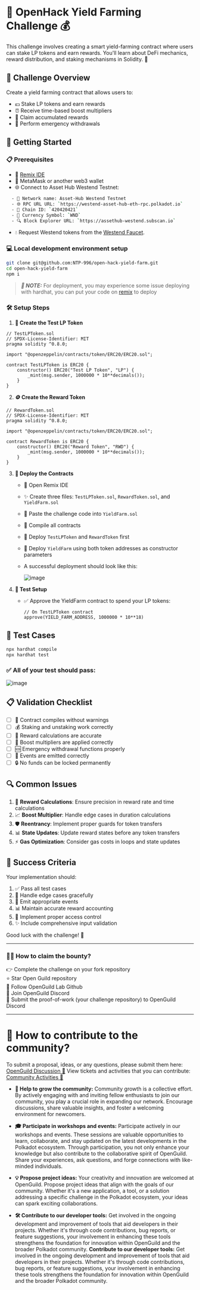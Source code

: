 # 🌾 OpenHack Yield Farming Challenge 💰

This challenge involves creating a smart yield-farming contract where users can stake LP tokens and earn rewards. You'll learn about DeFi mechanics, reward distribution, and staking mechanisms in Solidity. 🚀

## 🎯 Challenge Overview

Create a yield farming contract that allows users to:
- 💵 Stake LP tokens and earn rewards
- ⏰ Receive time-based boost multipliers
- 🎁 Claim accumulated rewards
- 🚨 Perform emergency withdrawals

## 🚀 Getting Started

### 📋 Prerequisites
- 🔧 [Remix IDE](https://remix.polkadot.io/)
- 🦊 MetaMask or another web3 wallet
- 🌐 Connect to Asset Hub Westend Testnet:

```bash
  - 🔗 Network name: Asset-Hub Westend Testnet 
  - 🌐 RPC URL URL: `https://westend-asset-hub-eth-rpc.polkadot.io` 
  - 🔢 Chain ID: `420420421` 
  - 💱 Currency Symbol: `WND` 
  - 🔍 Block Explorer URL: `https://assethub-westend.subscan.io`
```

- 💧 Request Westend tokens from the [Westend Faucet](https://faucet.polkadot.io/westend?parachain=1000).

### 💻 Local development environment setup

```bash
git clone git@github.com:NTP-996/open-hack-yield-farm.git
cd open-hack-yield-farm
npm i
```

> **_📝 NOTE:_**  For deployment, you may experience some issue deploying with hardhat, you can put your code on [remix](https://remix.polkadot.io/) to deploy

### 🛠️ Setup Steps

1. **📜 Create the Test LP Token**
```solidity
// TestLPToken.sol
// SPDX-License-Identifier: MIT
pragma solidity ^0.8.0;

import "@openzeppelin/contracts/token/ERC20/ERC20.sol";

contract TestLPToken is ERC20 {
    constructor() ERC20("Test LP Token", "LP") {
        _mint(msg.sender, 1000000 * 10**decimals());
    }
}
```

2. **🪙 Create the Reward Token**
```solidity
// RewardToken.sol
// SPDX-License-Identifier: MIT
pragma solidity ^0.8.0;

import "@openzeppelin/contracts/token/ERC20/ERC20.sol";

contract RewardToken is ERC20 {
    constructor() ERC20("Reward Token", "RWD") {
        _mint(msg.sender, 1000000 * 10**decimals());
    }
}
```

3. **📝 Deploy the Contracts**
   - 🔧 Open Remix IDE
   - ✨ Create three files: `TestLPToken.sol`, `RewardToken.sol`, and `YieldFarm.sol`
   - 📝 Paste the challenge code into `YieldFarm.sol`
   - 🔨 Compile all contracts
   - 🚀 Deploy `TestLPToken` and `RewardToken` first
   - 🎯 Deploy `YieldFarm` using both token addresses as constructor parameters
   - A successful deployment should look like this:

     ![image](./public/assets/deployed.png)


4. **🧪 Test Setup**
   - ✅ Approve the YieldFarm contract to spend your LP tokens:
     ```solidity
     // On TestLPToken contract
     approve(YIELD_FARM_ADDRESS, 1000000 * 10**18)
     ```

## 🧪 Test Cases

```bash
npx hardhat compile
npx hardhat test
```

### ✅ All of your test should pass:

![image](./public/assets/test.png)


## 📋 Validation Checklist

- [ ] 📝 Contract compiles without warnings
- [ ] 💰 Staking and unstaking work correctly
- [ ] 🎯 Reward calculations are accurate
- [ ] 🚀 Boost multipliers are applied correctly
- [ ] 🆘 Emergency withdrawal functions properly
- [ ] 📢 Events are emitted correctly
- [ ] 🔒 No funds can be locked permanently

## 🔍 Common Issues

1. 🧮 **Reward Calculations**: Ensure precision in reward rate and time calculations
2. 📈 **Boost Multiplier**: Handle edge cases in duration calculations
3. 🛡️ **Reentrancy**: Implement proper guards for token transfers
4. 📊 **State Updates**: Update reward states before any token transfers
5. ⚡ **Gas Optimization**: Consider gas costs in loops and state updates

## 🎉 Success Criteria

Your implementation should:
1. ✅ Pass all test cases
2. 🔄 Handle edge cases gracefully
3. 📢 Emit appropriate events
4. 📊 Maintain accurate reward accounting
5. 🔐 Implement proper access control
6. ✨ Include comprehensive input validation

Good luck with the challenge! 🚀 

---

### 🙋‍♂️ How to claim the bounty?
👉 Complete the challenge on your fork repository <br/>
⭐ Star Open Guild repository <br/>
👥 Follow OpenGuild Lab Github <br/>
💬 Join OpenGuild Discord <br/>
📝 Submit the proof-of-work (your challenge repository) to OpenGuild Discord <br/>

---
# 🤝 How to contribute to the community?

To submit a proposal, ideas, or any questions, please submit them here: [OpenGuild Discussion 💭](https://github.com/orgs/openguild-labs/discussions)
View tickets and activities that you can contribute: [Community Activities 🎯](https://github.com/orgs/openguild-labs/discussions/categories/activities)

- **🌱 Help to grow the community:** Community growth is a collective effort. By actively engaging with and inviting fellow enthusiasts to join our community, you play a crucial role in expanding our network. Encourage discussions, share valuable insights, and foster a welcoming environment for newcomers.

- **🎓 Participate in workshops and events:** Participate actively in our workshops and events. These sessions are valuable opportunities to learn, collaborate, and stay updated on the latest developments in the Polkadot ecosystem. Through participation, you not only enhance your knowledge but also contribute to the collaborative spirit of OpenGuild. Share your experiences, ask questions, and forge connections with like-minded individuals.

- **💡 Propose project ideas:** Your creativity and innovation are welcomed at OpenGuild. Propose project ideas that align with the goals of our community. Whether it's a new application, a tool, or a solution addressing a specific challenge in the Polkadot ecosystem, your ideas can spark exciting collaborations.

- **🛠️ Contribute to our developer tools:** Get involved in the ongoing development and improvement of tools that aid developers in their projects. Whether it's through code contributions, bug reports, or feature suggestions, your involvement in enhancing these tools strengthens the foundation for innovation within OpenGuild and the broader Polkadot community. **Contribute to our developer tools:** Get involved in the ongoing development and improvement of tools that aid developers in their projects. Whether it's through code contributions, bug reports, or feature suggestions, your involvement in enhancing these tools strengthens the foundation for innovation within OpenGuild and the broader Polkadot community.
